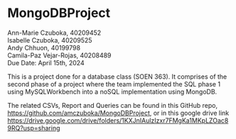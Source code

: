 # MongoDBProject  
Ann-Marie Czuboka, 40209452  
Isabelle Czuboka, 40209525  
Andy Chhuon, 40199798   
Camila-Paz Vejar-Rojas, 40208489   
Due Date: April 15th, 2024  

This is a project done for a database class (SOEN 363). It comprises of the second phase of a project where the team implemented the SQL phase 1 using MySQLWorkbench into a noSQL implementation using MongoDB.  

The related CSVs, Report and Queries can be found in this GitHub repo, https://github.com/amczuboka/MongoDBProject, or in this google drive link https://drive.google.com/drive/folders/1KXJnIAulzIzxr7FMgKa1MKpLZOac89RQ?usp=sharing

